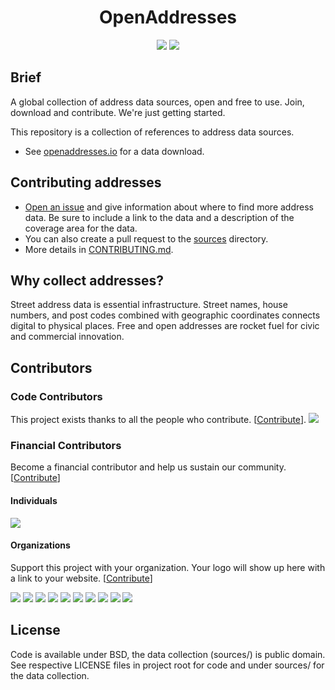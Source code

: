 <h1 align="center">OpenAddresses</h1>

<p align="center">
  <a href="https://travis-ci.org/openaddresses/openaddresses"><img src="https://travis-ci.org/openaddresses/openaddresses.png?branch=master"/></a>
  <a href="https://david-dm.org/openaddresses/openaddresses"><img src="https://david-dm.org/openaddresses/openaddresses.png"/></a>
</p>

## Brief

A global collection of address data sources, open and free to use. Join, download and contribute. We're just getting started.

This repository is a collection of references to address data sources.

- See [openaddresses.io](http://openaddresses.io/) for a data download.

## Contributing addresses

- [Open an issue](https://github.com/openaddresses/openaddresses/issues/new) and give information about where to find more address data. Be sure to include a link to the data and a description of the coverage area for the data.
- You can also create a pull request to the [sources](https://github.com/openaddresses/openaddresses/tree/master/sources) directory.
- More details in [CONTRIBUTING.md](CONTRIBUTING.md).

## Why collect addresses?

Street address data is essential infrastructure. Street names, house numbers, and post codes combined with geographic coordinates connects digital to physical places. Free and open addresses are rocket fuel for civic and commercial innovation.

## Contributors

### Code Contributors

This project exists thanks to all the people who contribute. [[Contribute](CONTRIBUTING.md)].
<a href="https://github.com/openaddresses/openaddresses/graphs/contributors"><img src="https://opencollective.com/openaddresses/contributors.svg?width=890&button=false" /></a>

### Financial Contributors

Become a financial contributor and help us sustain our community. [[Contribute](https://opencollective.com/openaddresses/contribute)]

#### Individuals

<a href="https://opencollective.com/openaddresses"><img src="https://opencollective.com/openaddresses/individuals.svg?width=890"></a>

#### Organizations

Support this project with your organization. Your logo will show up here with a link to your website. [[Contribute](https://opencollective.com/openaddresses/contribute)]

<a href="https://opencollective.com/openaddresses/organization/0/website"><img src="https://opencollective.com/openaddresses/organization/0/avatar.svg"></a>
<a href="https://opencollective.com/openaddresses/organization/1/website"><img src="https://opencollective.com/openaddresses/organization/1/avatar.svg"></a>
<a href="https://opencollective.com/openaddresses/organization/2/website"><img src="https://opencollective.com/openaddresses/organization/2/avatar.svg"></a>
<a href="https://opencollective.com/openaddresses/organization/3/website"><img src="https://opencollective.com/openaddresses/organization/3/avatar.svg"></a>
<a href="https://opencollective.com/openaddresses/organization/4/website"><img src="https://opencollective.com/openaddresses/organization/4/avatar.svg"></a>
<a href="https://opencollective.com/openaddresses/organization/5/website"><img src="https://opencollective.com/openaddresses/organization/5/avatar.svg"></a>
<a href="https://opencollective.com/openaddresses/organization/6/website"><img src="https://opencollective.com/openaddresses/organization/6/avatar.svg"></a>
<a href="https://opencollective.com/openaddresses/organization/7/website"><img src="https://opencollective.com/openaddresses/organization/7/avatar.svg"></a>
<a href="https://opencollective.com/openaddresses/organization/8/website"><img src="https://opencollective.com/openaddresses/organization/8/avatar.svg"></a>
<a href="https://opencollective.com/openaddresses/organization/9/website"><img src="https://opencollective.com/openaddresses/organization/9/avatar.svg"></a>

## License

Code is available under BSD, the data collection (sources/) is public domain. See respective LICENSE files in project root for code and under sources/ for the data collection.
